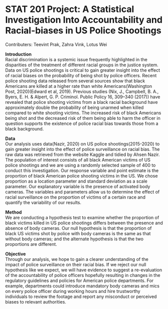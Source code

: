 # STAT 201 Project: A Statistical Investigation Into Accountability and Racial-biases in US Police Shootings
Contributers: Teevint Prak, Zahra Vink, Lotus Wei

**Introduction** <br>
Racial discrimination is a systemic issue frequently highlighted in the disparities of the treatment of different racial groups in the justice system. Data on US police shootings is critical to gain greater insight into the effect of racial biases on the probability of being shot by police officers. Recent police shooting data released from several sources show that black Americans are killed at a higher rate than white Americans(Washington Post, 2020)(Edward et al, 2019). Previous studies (Nix, J., Campbell, B. A., Byers, E. H. & Alpert, G. P. Criminol. Public Policy 16, 309–340 (2017)) have revealed that police shooting victims from a black racial background have approximately double the probability of being unarmed when killed compared to white shooting victims. The increased risk of black Americans being shot and the decreased risk of them being able to harm the officer in question supports the existence of police racial bias towards those from a black background.

**Data** <br>
Our analysis uses data(Nazir, 2020) on US police shootings(2015-2020) to gain greater insight into the effect of police surveillance on racial bias. The raw data was retrieved from the website Kaggle and tidied by Ahsen Nazir. The population of interest consists of all black American victims of US police shootings and we are using a randomly selected sample of 400 to conduct this investigation. Our response variable and point estimate is the proportion of black American police shooting victims in the US. We chose proportion as a location parameter and standard deviation as a scale parameter. Our explanatory variable is the presence of activated body cameras. The variables and parameters allow us to determine the effect of racial surveillance on the proportion of victims of a certain race and quantify the variability of our results.

**Method** <br>
We are conducting a hypothesis test to examine whether the proportion of black victims killed in US police shootings differs between the presence and absence of body cameras. Our null hypothesis is that the proportion of black US victims shot by police with body cameras is the same as that without body cameras; and the alternate hypothesis is that the two proportions are different.

**Objective** <br>
Through our analysis, we hope to gain a clearer understanding of the impact of police surveillance on their racial bias. If we reject our null hypothesis like we expect, we will have evidence to suggest a re-evaluation of the accountability of police officers hopefully resulting in changes in the regulatory guidelines and policies for American police departments. For example, departments could introduce mandatory body cameras and mics on every police officer during working hours and hire trustworthy individuals to review the footage and report any misconduct or perceived biases to relevant authorities.
